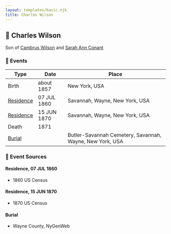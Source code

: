 ```yaml
---
layout: templates/basic.njk
title: Charles Wilson
---
```

## 🔵 Charles Wilson

Son of [Cambrus Wilson](/people/8/82575654) and [Sarah Ann Conant](/people/3/3929404)

### 📆 Events

Type | Date | Place
------ | ------ | ------
Birth | about 1857 | New York, USA
[Residence](#event-41816f40-80da-4d40-8fa7-bdf86e409363) | 07 JUL 1860 | Savannah, Wayne, New York, USA
[Residence](#event-7286c150-bc52-47c9-a81e-65272d3b3450) | 15 JUN 1870 | Savannah, Wayne, New York, USA
Death | 1871 |
[Burial](#event-03760b8c-c03d-4be3-9a36-732c50e29045) |  | Butler-Savannah Cemetery, Savannah, Wayne, New York, USA

### 📰 Event Sources

#### <a id="event-41816f40-80da-4d40-8fa7-bdf86e409363"></a> Residence, 07 JUL 1860
* 1860 US Census

#### <a id="event-7286c150-bc52-47c9-a81e-65272d3b3450"></a> Residence, 15 JUN 1870
* 1870 US Census

#### <a id="event-03760b8c-c03d-4be3-9a36-732c50e29045"></a> Burial
* Wayne County, NyGenWeb
